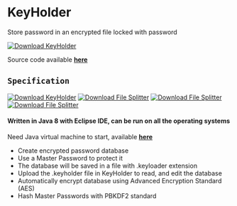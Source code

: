 # KeyHolder
 Store password in an encrypted file locked with password
 
[![Download KeyHolder](https://a.fsdn.com/con/app/sf-download-button)](https://sourceforge.net/projects/keyholder/files/latest/download)

Source code available [**here**](https://github.com/antoniopelusi/KeyHolder)

## `Specification`
[![Download KeyHolder](https://img.shields.io/sourceforge/dt/keyholder.svg)](https://sourceforge.net/projects/keyholder/files/latest/download) [![Download File Splitter](https://img.shields.io/badge/Version-1.2-yellow)](https://sourceforge.net/projects/tool-file-splitter/files/latest/download) [![Download File Splitter](https://img.shields.io/badge/Language-Java_8-orange)](https://sourceforge.net/projects/tool-file-splitter/files/latest/download) [![Download File Splitter](https://img.shields.io/badge/Open_Source-GPL--3.0-informational)](https://sourceforge.net/projects/tool-file-splitter/files/latest/download)

#### Written in Java 8 with Eclipse IDE, can be run on all the operating systems
Need Java virtual machine to start, available [**here**](https://www.java.com/en/download/)

- Create encrypted password database
- Use a Master Password to protect it
- The database will be saved in a file with .keyloader extension
- Upload the .keyholder file in KeyHolder to read, and edit the database
- Automatically encrypt database using Advanced Encryption Standard (AES)
- Hash Master Passwords with PBKDF2 standard
